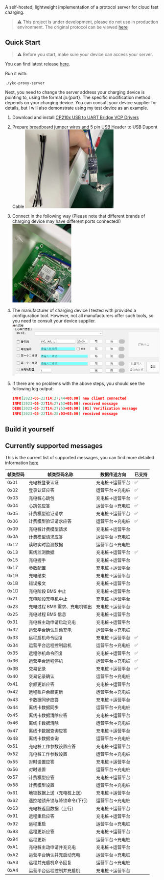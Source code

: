 A self-hosted, lightweight implementation of a protocol server for cloud fast charging.

> :warning: This project is under development, please do not use in production environment. The original protocol can be viewed [here](doc/云快充平台协议V1.6.pdf) 



## Quick Start

> :warning: Before you start, make sure your device can access your server.



You can find latest release [here](https://github.com/LLLLimbo/ykc-proxy-server/releases).

Run it with:

```shell
./ykc-proxy-server
```



Next, you need to change the server address your charging device is pointing to, using the format ${ip}:${port}. The specific modification method depends on your charging device. You can consult your device supplier for details, but I will also demonstrate using my test device as an example.

1. Download and install [CP210x USB to UART Bridge VCP Drivers](https://www.silabs.com/developers/usb-to-uart-bridge-vcp-drivers?tab=downloads)

2. Prepare breadboard jumper wires and 5 pin USB Header to USB Dupont Cable  <img src="Readme.assets/image-20230522110314226.png" alt="image-20230522110314226" style="zoom: 25%;" /><img src="Readme.assets/image-20230522111148197.png" alt="image-20230522111148197" style="zoom:25%;" />

3. Connect in the following way (Please note that different brands of charging device may have different ports connected!)<img src="Readme.assets/image-20230522112417120.png" alt="image-20230522112417120" style="zoom: 25%;" />

4. The manufacturer of charging device I tested with provided a configuration tool. However, not all manufacturers offer such tools, so you need to consult your device supplier.![image-20230522141615559](Readme.assets/image-20230522141615559.png)

5. If there are no problems with the above steps, you should see the following log output:

   ```json
   INFO[2023-05-22T14:27:44+08:00] new client connected                          address="39.144.11.48:37711"
   INFO[2023-05-22T14:27:53+08:00] received message                              encrypted=false frame_id=1 hex="[68 22 e7 91 00 01 12 34 56 20 23 03 78 01 01 0f 56 30 30 32 2e 30 35 36 00 89 86 04 52 16 19 70 10 71 96 00 67 e9]" length=34 seq=231
   DEBU[2023-05-22T14:27:53+08:00] [01] Verification message                     elc_type=1 guns=1 id=12345620230378 network=137 operator=103 protocol_version=1 sim=86045216197010719600 software_version=V002.056
   INFO[2023-05-22T14:28:03+08:00] received message                              encrypted=false frame_id=1 hex="[68 22 e8 91 00 01 12 34 56 20 23 03 78 01 01 0f 56 30 30 32 2e 30 35 36 00 89 86 04 52 16 19 70 10 71 96 00 64 02]" length=34 seq=232
   ```

   

   



## Build it yourself





## Currently supported messages

This is the current list of supported messages, you can find more detailed information [here](doc/message.md)



| 帧类型码 | 帧类型码名称                  | 数据传送方向     | 已支持             |
| -------- | ----------------------------- | ---------------- | ------------------ |
| 0x01     | 充电桩登录认证                | 充电桩->运营平台 | :white_check_mark: |
| 0x02     | 登录认证应答                  | 运营平台->充电桩 | :white_check_mark: |
| 0x03     | 充电桩心跳包                  | 充电桩->运营平台 | :white_check_mark: |
| 0x04     | 心跳包应答                    | 运营平台->充电桩 | :white_check_mark: |
| 0x05     | 计费模型验证请求              | 充电桩->运营平台 | :white_check_mark: |
| 0x06     | 计费模型验证请求应答          | 运营平台->充电桩 | :white_check_mark: |
| 0x09     | 充电桩计费模型请求            | 充电桩->运营平台 |                    |
| 0x0A     | 计费模型请求应答              | 运营平台->充电桩 |                    |
| 0x12     | 读取实时监测数据              | 运营平台->充电桩 |                    |
| 0x13     | 离线监测数据                  | 充电桩->运营平台 | :white_check_mark: |
| 0x15     | 充电握手                      | 充电桩->运营平台 |                    |
| 0x17     | 参数配置                      | 充电桩->运营平台 |                    |
| 0x19     | 充电结束                      | 充电桩->运营平台 |                    |
| 0x1B     | 错误报文                      | 充电桩->运营平台 |                    |
| 0x1D     | 充电阶段 BMS 中止             | 充电桩->运营平台 |                    |
| 0x21     | 充电阶段充电机中止            | 充电桩->运营平台 |                    |
| 0x23     | 充电过程 BMS 需求、充电机输出 | 充电桩->运营平台 |                    |
| 0x25     | 充电过程 BMS 信息             | 充电桩->运营平台 |                    |
| 0x31     | 充电桩主动申请启动充电        | 充电桩->运营平台 |                    |
| 0x32     | 运营平台确认启动充电          | 运营平台->充电桩 |                    |
| 0x33     | 远程启机命令回复              | 充电桩->运营平台 | :white_check_mark: |
| 0x34     | 运营平台远程控制启机          | 运营平台->充电桩 | :white_check_mark: |
| 0x35     | 远程停机命令回复              | 充电桩->运营平台 | :white_check_mark: |
| 0x36     | 运营平台远程停机              | 运营平台->充电桩 | :white_check_mark: |
| 0x3B     | 交易记录                      | 充电桩->运营平台 | :white_check_mark: |
| 0x40     | 交易记录确认                  | 运营平台->充电桩 |                    |
| 0x41     | 余额更新应答                  | 充电桩->运营平台 |                    |
| 0x42     | 远程账户余额更新              | 运营平台->充电桩 |                    |
| 0x43     | 卡数据同步应答                | 充电桩->运营平台 |                    |
| 0x44     | 离线卡数据同步                | 运营平台->充电桩 |                    |
| 0x45     | 离线卡数据清除应答            | 充电桩->运营平台 |                    |
| 0x46     | 离线卡数据清除                | 运营平台->充电桩 |                    |
| 0x47     | 离线卡数据查询应答            | 充电桩->运营平台 |                    |
| 0x48     | 离线卡数据查询                | 运营平台->充电桩 |                    |
| 0x51     | 充电桩工作参数设置应答        | 充电桩->运营平台 |                    |
| 0x52     | 充电桩工作参数设置            | 运营平台->充电桩 |                    |
| 0x55     | 对时设置应答                  | 充电桩->运营平台 |                    |
| 0x56     | 对时设置                      | 运营平台->充电桩 |                    |
| 0x57     | 计费模型应答                  | 充电桩->运营平台 |                    |
| 0x58     | 计费模型设置                  | 运营平台->充电桩 |                    |
| 0x61     | 地锁数据上送（充电桩上送）    | 充电桩->运营平台 |                    |
| 0x62     | 遥控地锁升锁与降锁命令(下行)  | 运营平台->充电桩 |                    |
| 0x63     | 充电桩返回数据（上行）        | 充电桩->运营平台 |                    |
| 0x91     | 远程重启应答                  | 充电桩->运营平台 |                    |
| 0x92     | 远程重启                      | 运营平台->充电桩 |                    |
| 0x93     | 远程更新应答                  | 充电桩->运营平台 |                    |
| 0x94     | 远程更新                      | 运营平台->充电桩 |                    |
| 0xA1     | 充电桩主动申请并充充电        | 充电桩->运营平台 |                    |
| 0xA2     | 运营平台确认并充启动充电      | 运营平台->充电桩 |                    |
| 0xA3     | 远程并充启机命令回复          | 运营平台->充电桩 |                    |
| 0xA4     | 运营平台远程控制并充启机      | 充电桩->运营平台 |                    |



## 